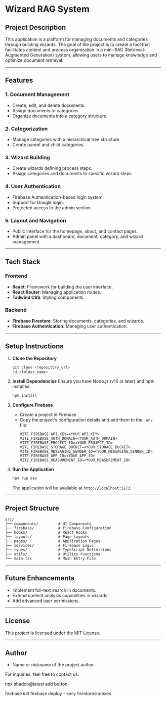 
# Wizard RAG System

## Project Description

This application is a platform for managing documents and categories through building wizards. The goal of the project is to create a tool that facilitates content and process organization in a mini-RAG (Retrieval-Augmented Generation) system, allowing users to manage knowledge and optimize document retrieval.

---

## Features

### 1. **Document Management**
- Create, edit, and delete documents.
- Assign documents to categories.
- Organize documents into a category structure.

### 2. **Categorization**
- Manage categories with a hierarchical tree structure.
- Create parent and child categories.

### 3. **Wizard Building**
- Create wizards defining process steps.
- Assign categories and documents to specific wizard steps.

### 4. **User Authentication**
- Firebase Authentication-based login system.
- Support for Google login.
- Protected access to the admin section.

### 5. **Layout and Navigation**
- Public interface for the homepage, about, and contact pages.
- Admin panel with a dashboard, document, category, and wizard management.

---

## Tech Stack

### Frontend
- **React**: Framework for building the user interface.
- **React Router**: Managing application routes.
- **Tailwind CSS**: Styling components.

### Backend
- **Firebase Firestore**: Storing documents, categories, and wizards.
- **Firebase Authentication**: Managing user authentication.

---

## Setup Instructions

1. **Clone the Repository**
   ```bash
   git clone <repository_url>
   cd <folder_name>
   ```

2. **Install Dependencies**
   Ensure you have Node.js (v16 or later) and npm installed.
   ```bash
   npm install
   ```

3. **Configure Firebase**
   - Create a project in Firebase.
   - Copy the project's configuration details and add them to the `.env` file:
     ```env
     VITE_FIREBASE_API_KEY=<YOUR_API_KEY>
     VITE_FIREBASE_AUTH_DOMAIN=<YOUR_AUTH_DOMAIN>
     VITE_FIREBASE_PROJECT_ID=<YOUR_PROJECT_ID>
     VITE_FIREBASE_STORAGE_BUCKET=<YOUR_STORAGE_BUCKET>
     VITE_FIREBASE_MESSAGING_SENDER_ID=<YOUR_MESSAGING_SENDER_ID>
     VITE_FIREBASE_APP_ID=<YOUR_APP_ID>
     VITE_FIREBASE_MEASUREMENT_ID=<YOUR_MEASUREMENT_ID>
     ```

4. **Run the Application**
   ```bash
   npm run dev
   ```
   The application will be available at `http://localhost:5173`.

---

## Project Structure

```
src/
├── components/         # UI Components
├── firebase/           # Firebase Configuration
├── hooks/              # React Hooks
├── layouts/            # Page Layouts
├── pages/              # Application Pages
├── services/           # Firebase Logic
├── types/              # TypeScript Definitions
├── utils/              # Utility Functions
└── main.tsx            # Main Entry File
```

---

## Future Enhancements
- Implement full-text search in documents.
- Extend content analysis capabilities in wizards.
- Add advanced user permissions.

---

## License
This project is licensed under the MIT License.

---

## Author
- Name or nickname of the project author.

For inquiries, feel free to contact us.



npx shadcn@latest add button

firebase init
firebase deploy --only firestore:indexes